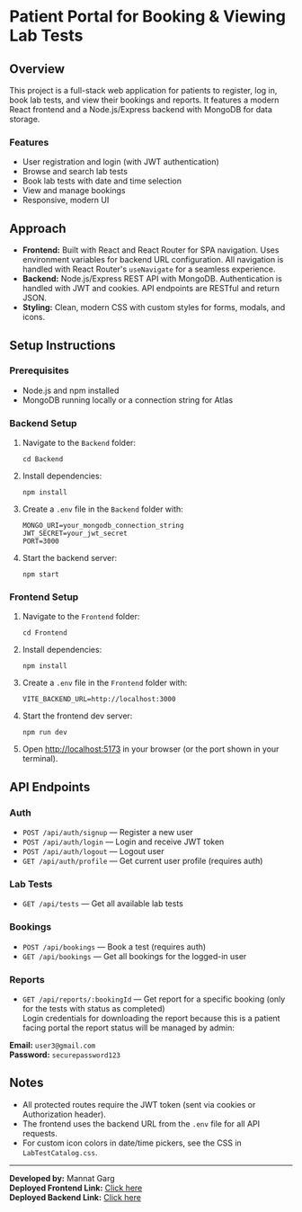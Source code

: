 # Patient Portal for Booking & Viewing Lab Tests

## Overview
This project is a full-stack web application for patients to register, log in, book lab tests, and view their bookings and reports. It features a modern React frontend and a Node.js/Express backend with MongoDB for data storage.

### Features
- User registration and login (with JWT authentication)  
- Browse and search lab tests  
- Book lab tests with date and time selection  
- View and manage bookings  
- Responsive, modern UI  

## Approach  
- **Frontend:** Built with React and React Router for SPA navigation. Uses environment variables for backend URL configuration. All navigation is handled with React Router's `useNavigate` for a seamless experience.  
- **Backend:** Node.js/Express REST API with MongoDB. Authentication is handled with JWT and cookies. API endpoints are RESTful and return JSON.  
- **Styling:** Clean, modern CSS with custom styles for forms, modals, and icons.  

## Setup Instructions

### Prerequisites  
- Node.js and npm installed  
- MongoDB running locally or a connection string for Atlas  

### Backend Setup  
1. Navigate to the `Backend` folder:  
   ```
   cd Backend
   ```
2. Install dependencies:  
   ```
   npm install
   ```
3. Create a `.env` file in the `Backend` folder with:  
   ```
   MONGO_URI=your_mongodb_connection_string
   JWT_SECRET=your_jwt_secret
   PORT=3000
   ```
4. Start the backend server:  
   ```
   npm start
   ```

### Frontend Setup
1. Navigate to the `Frontend` folder:  
   ```
   cd Frontend
   ```
2. Install dependencies:  
   ```
   npm install
   ```
3. Create a `.env` file in the `Frontend` folder with:  
   ```
   VITE_BACKEND_URL=http://localhost:3000
   ```
4. Start the frontend dev server:
   ```
   npm run dev
   ```
5. Open [http://localhost:5173](http://localhost:5173) in your browser (or the port shown in your terminal).  

## API Endpoints

### Auth
- `POST /api/auth/signup` — Register a new user  
- `POST /api/auth/login` — Login and receive JWT token  
- `POST /api/auth/logout` — Logout user  
- `GET /api/auth/profile` — Get current user profile (requires auth)  

### Lab Tests  
- `GET /api/tests` — Get all available lab tests  

### Bookings  
- `POST /api/bookings` — Book a test (requires auth)  
- `GET /api/bookings` — Get all bookings for the logged-in user  

### Reports  
- `GET /api/reports/:bookingId` — Get report for a specific booking (only for the tests with status as completed)  
Login credentials for downloading the report because this is a patient facing portal the report status will be managed by admin:

**Email:** ```user3@gmail.com```  
**Password:** ```securepassword123```


## Notes  
- All protected routes require the JWT token (sent via cookies or Authorization header).  
- The frontend uses the backend URL from the `.env` file for all API requests.  
- For custom icon colors in date/time pickers, see the CSS in `LabTestCatalog.css`.  

---
**Developed by:** Mannat Garg  
**Deployed Frontend Link:** [Click here](https://mannat-skvap-assignment.netlify.app/)  
**Deployed Backend Link:** [Click here](https://patient-portal-for-booking-viewing-lab.onrender.com)
